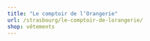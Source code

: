 ```yaml
---
title: "Le comptoir de l’Orangerie"
url: /strasbourg/le-comptoir-de-lorangerie/
shop: vêtements
---
```

